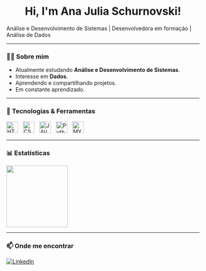 <h1 align="center">Hi, I'm Ana Julia Schurnovski! </h1>

<p> Análise e Desenvolvimento de Sistemas | Desenvolvedora em formação | Análise de Dados </p>

---

###  👩‍💻 Sobre mim
-  Atualmente estudando **Análise e Desenvolvimento de Sistemas**.
-  Interesse em **Dados**.
-  Aprendendo e compartilhando projetos.
-  Em constante aprendizado.

---

### 🎲 Tecnologias & Ferramentas
<img 
    align="left" 
    alt="HTML"
    title="HTML" 
    width="30px" 
    style="padding-right: 10px;" 
    src="https://cdn.jsdelivr.net/gh/devicons/devicon@latest/icons/html5/html5-original.svg" 
/>
<img 
    align="left" 
    alt="CSS" 
    title="CSS"
    width="30px" 
    style="padding-right: 10px;" 
    src="https://cdn.jsdelivr.net/gh/devicons/devicon@latest/icons/css3/css3-original.svg" 
/>
<img 
    align="left" 
    alt="JAVASCRIPT"
    title="JAVASCRIPT" 
    width="30px" 
    style="padding-right: 10px;" 
    src="https://cdn.jsdelivr.net/gh/devicons/devicon/icons/javascript/javascript-original.svg" 
/>
<img 
    align="left" 
    alt="Python" 
    title="Python"
    width="30px" 
    style="padding-right: 10px;" 
    src="https://cdn.jsdelivr.net/gh/devicons/devicon@latest/icons/python/python-original.svg" 
/>
<img 
    align="left" 
    alt="MYSQL" 
    title="MYSQL"
    width="30px" 
    style="padding-right: 10px;"
    src="https://cdn.jsdelivr.net/gh/devicons/devicon@latest/icons/mysql/mysql-original.svg"
/>

          
<br/>
<br/>

---

### 📊 Estatísticas

  <img src="https://github-readme-stats.vercel.app/api?username=anaschurnovski&show_icons=true&theme=radical" height="160"/>

---

### 📫 Onde me encontrar
[![LinkedIn](https://img.shields.io/badge/LinkedIn-blue?style=for-the-badge&logo=linkedin)](https://www.linkedin.com/in/anajschurnovski) 
